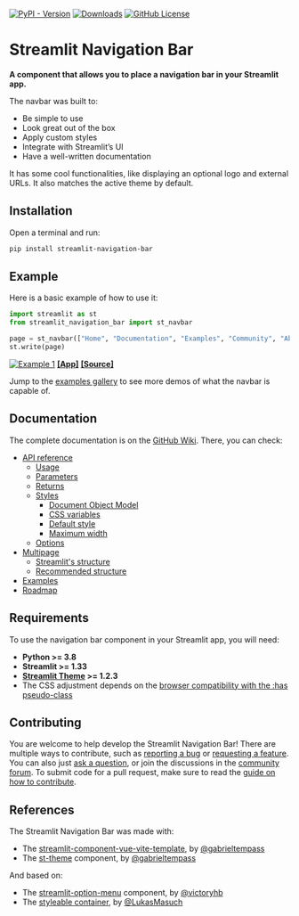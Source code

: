 [![PyPI - Version](https://img.shields.io/pypi/v/streamlit-navigation-bar)](https://pypi.org/project/streamlit-navigation-bar/)
[![Downloads](https://static.pepy.tech/badge/streamlit-navigation-bar/month)](https://pepy.tech/project/streamlit-navigation-bar)
[![GitHub License](https://img.shields.io/github/license/gabrieltempass/streamlit-navigation-bar?color=blue)](https://github.com/gabrieltempass/streamlit-navigation-bar/blob/main/LICENSE)

# Streamlit Navigation Bar

**A component that allows you to place a navigation bar in your Streamlit app.**

The navbar was built to:
* Be simple to use
* Look great out of the box
* Apply custom styles
* Integrate with Streamlit’s UI
* Have a well-written documentation

It has some cool functionalities, like displaying an optional logo and external URLs. It also matches the active theme by default.

## Installation

Open a terminal and run:

``` bash
pip install streamlit-navigation-bar
```

## Example

Here is a basic example of how to use it:
``` python
import streamlit as st
from streamlit_navigation_bar import st_navbar

page = st_navbar(["Home", "Documentation", "Examples", "Community", "About"])
st.write(page)
```
[![Example 1](https://github.com/gabrieltempass/streamlit-navigation-bar/raw/main/images/st_navbar_1.gif)](https://st-navbar-1.streamlit.app/)
[**[App]**](https://st-navbar-1.streamlit.app/) 
[**[Source]**](https://github.com/gabrieltempass/streamlit-navigation-bar/blob/main/examples/st_navbar_1/streamlit_app.py)

Jump to the [examples gallery](https://github.com/gabrieltempass/streamlit-navigation-bar/wiki/Examples) to see more demos of what the navbar is capable of.

## Documentation

The complete documentation is on the [GitHub Wiki](https://github.com/gabrieltempass/streamlit-navigation-bar/wiki).
There, you can check:
* [API reference](https://github.com/gabrieltempass/streamlit-navigation-bar/wiki/API-reference)
    * [Usage](https://github.com/gabrieltempass/streamlit-navigation-bar/wiki/API-reference#usage)
    * [Parameters](https://github.com/gabrieltempass/streamlit-navigation-bar/wiki/API-reference#parameters)
    * [Returns](https://github.com/gabrieltempass/streamlit-navigation-bar/wiki/API-reference#returns)
    * [Styles](https://github.com/gabrieltempass/streamlit-navigation-bar/wiki/API-reference#styles)
        * [Document Object Model](https://github.com/gabrieltempass/streamlit-navigation-bar/wiki/API-reference#document-object-model)
        * [CSS variables](https://github.com/gabrieltempass/streamlit-navigation-bar/wiki/API-reference#css-variables)
        * [Default style](https://github.com/gabrieltempass/streamlit-navigation-bar/wiki/API-reference#default-style)
        * [Maximum width](https://github.com/gabrieltempass/streamlit-navigation-bar/wiki/API-reference#maximum-width)
    * [Options](https://github.com/gabrieltempass/streamlit-navigation-bar/wiki/API-reference#options)
* [Multipage](https://github.com/gabrieltempass/streamlit-navigation-bar/wiki/Multipage)
    * [Streamlit's structure](https://github.com/gabrieltempass/streamlit-navigation-bar/wiki/Multipage#streamlits-structure)
    * [Recommended structure](https://github.com/gabrieltempass/streamlit-navigation-bar/wiki/Multipage#recommended-structure)
* [Examples](https://github.com/gabrieltempass/streamlit-navigation-bar/wiki/Examples)
* [Roadmap](https://github.com/gabrieltempass/streamlit-navigation-bar/wiki/Roadmap)

## Requirements

To use the navigation bar component in your Streamlit app, you will need:
* **Python >= 3.8**
* **Streamlit >= 1.33**
* **[Streamlit Theme](https://github.com/gabrieltempass/streamlit-theme) >= 1.2.3**
* The CSS adjustment depends on the
  [browser compatibility with the :has pseudo-class](https://developer.mozilla.org/en-US/docs/Web/CSS/:has#browser_compatibility)

## Contributing

You are welcome to help develop the Streamlit Navigation Bar! There are
multiple ways to contribute, such as [reporting a bug](https://github.com/gabrieltempass/streamlit-navigation-bar/issues/new?assignees=&labels=bug&projects=&template=bug_report.yml)
or [requesting a feature](https://github.com/gabrieltempass/streamlit-navigation-bar/issues/new?assignees=&labels=enhancement&projects=&template=feature_request.yml).
You can also just [ask a question](https://github.com/gabrieltempass/streamlit-navigation-bar/issues/new?assignees=&labels=question&projects=&template=ask_question.yml),
or join the discussions in the [community forum](https://discuss.streamlit.io/t/new-component-streamlit-navigation-bar/66032).
To submit code for a pull request, make sure to read the
[guide on how to contribute](https://github.com/gabrieltempass/streamlit-navigation-bar/wiki/Contributing).

## References

The Streamlit Navigation Bar was made with:
* The [streamlit-component-vue-vite-template](https://github.com/gabrieltempass/streamlit-component-vue-vite-template),
  by [@gabrieltempass](https://github.com/gabrieltempass)
* The [st-theme](https://github.com/gabrieltempass/streamlit-theme)
  component, by [@gabrieltempass](https://github.com/gabrieltempass)

And based on:
* The [streamlit-option-menu](https://github.com/victoryhb/streamlit-option-menu/tree/master)
  component, by [@victoryhb](https://github.com/victoryhb)
* The [styleable container](https://arnaudmiribel.github.io/streamlit-extras/extras/stylable_container/),
  by [@LukasMasuch](https://github.com/LukasMasuch)
